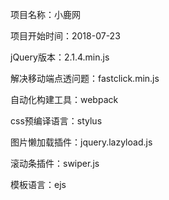 项目名称：小鹿网

项目开始时间：2018-07-23

jQuery版本：2.1.4.min.js

解决移动端点透问题：fastclick.min.js

自动化构建工具：webpack

css预编译语言：stylus

图片懒加载插件：jquery.lazyload.js

滚动条插件：swiper.js

模板语言：ejs